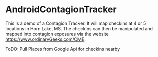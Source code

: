 # AndroidContagionTracker

This is a demo of a Contagion Tracker. It will map checkins at 4 or 5 locations in Horn Lake, MS. The checkIns can then be manipulated and mapped into contagion exposures via the website https://www.ordinaryGeeks.com/CME.

ToDO:
Pull Places from Google Api for checkins nearby
